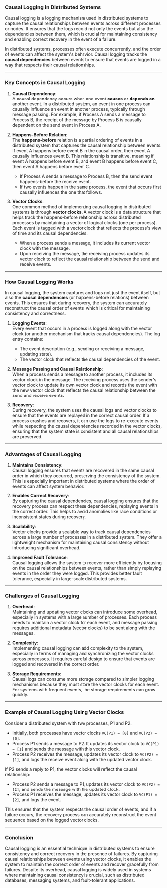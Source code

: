 ### **Causal Logging in Distributed Systems**

Causal logging is a logging mechanism used in distributed systems to capture the causal relationships between events across different processes or nodes. It ensures that the logs record not only the events but also the dependencies between them, which is crucial for maintaining consistency and enabling correct recovery in the event of a failure.

In distributed systems, processes often execute concurrently, and the order of events can affect the system's behavior. Causal logging tracks the **causal dependencies** between events to ensure that events are logged in a way that respects their causal relationships.

---

### **Key Concepts in Causal Logging**

1. **Causal Dependency**:  
   A causal dependency occurs when one event **causes** or **depends on** another event. In a distributed system, an event in one process can causally influence an event in another process, typically through message passing. For example, if Process A sends a message to Process B, the receipt of the message by Process B is causally dependent on the send event in Process A.

2. **Happens-Before Relation**:  
   The **happens-before** relation is a partial ordering of events in a distributed system that captures the causal relationship between events. If event A happens before event B in the causal order, then event A causally influences event B. This relationship is transitive, meaning if event A happens before event B, and event B happens before event C, then event A happens before event C.

   - If Process A sends a message to Process B, then the send event happens-before the receive event.
   - If two events happen in the same process, the event that occurs first causally influences the one that follows.

3. **Vector Clocks**:  
   One common method of implementing causal logging in distributed systems is through **vector clocks**. A vector clock is a data structure that helps track the happens-before relationship across distributed processes by maintaining a vector of logical clocks (one per process). Each event is tagged with a vector clock that reflects the process's view of time and its causal dependencies.

   - When a process sends a message, it includes its current vector clock with the message.
   - Upon receiving the message, the receiving process updates its vector clock to reflect the causal relationship between the send and receive events.

---

### **How Causal Logging Works**

In causal logging, the system captures and logs not just the event itself, but also the **causal dependencies** (or happens-before relations) between events. This ensures that during recovery, the system can accurately reconstruct the causal order of events, which is critical for maintaining consistency and correctness.

1. **Logging Events**:  
   Every event that occurs in a process is logged along with the vector clock (or another mechanism that tracks causal dependencies). The log entry contains:
   - The event description (e.g., sending or receiving a message, updating state).
   - The vector clock that reflects the causal dependencies of the event.

2. **Message Passing and Causal Relationship**:  
   When a process sends a message to another process, it includes its vector clock in the message. The receiving process uses the sender's vector clock to update its own vector clock and records the event with the new vector clock that reflects the causal relationship between the send and receive events.

3. **Recovery**:  
   During recovery, the system uses the causal logs and vector clocks to ensure that the events are replayed in the correct causal order. If a process crashes and recovers, it can use the logs to re-execute events while respecting the causal dependencies recorded in the vector clocks, ensuring that the system state is consistent and all causal relationships are preserved.

---

### **Advantages of Causal Logging**

1. **Maintains Consistency**:  
   Causal logging ensures that events are recovered in the same causal order in which they occurred, preserving the consistency of the system. This is especially important in distributed systems where the order of events can affect system behavior.

2. **Enables Correct Recovery**:  
   By capturing the causal dependencies, causal logging ensures that the recovery process can respect these dependencies, replaying events in the correct order. This helps to avoid anomalies like race conditions or inconsistent states during recovery.

3. **Scalability**:  
   Vector clocks provide a scalable way to track causal dependencies across a large number of processes in a distributed system. They offer a lightweight mechanism for maintaining causal consistency without introducing significant overhead.

4. **Improved Fault Tolerance**:  
   Causal logging allows the system to recover more efficiently by focusing on the causal relationships between events, rather than simply replaying events in the order they were logged. This provides better fault tolerance, especially in large-scale distributed systems.

---

### **Challenges of Causal Logging**

1. **Overhead**:  
   Maintaining and updating vector clocks can introduce some overhead, especially in systems with a large number of processes. Each process needs to maintain a vector clock for each event, and message passing requires additional metadata (vector clocks) to be sent along with the messages.

2. **Complexity**:  
   Implementing causal logging can add complexity to the system, especially in terms of managing and synchronizing the vector clocks across processes. It requires careful design to ensure that events are logged and recovered in the correct order.

3. **Storage Requirements**:  
   Causal logs can consume more storage compared to simpler logging mechanisms because they must store the vector clocks for each event. For systems with frequent events, the storage requirements can grow quickly.

---

### **Example of Causal Logging Using Vector Clocks**

Consider a distributed system with two processes, P1 and P2.

- Initially, both processes have vector clocks `VC(P1) = [0]` and `VC(P2) = [0]`.
- Process P1 sends a message to P2. It updates its vector clock to `VC(P1) = [1]` and sends the message with this vector clock.
- Process P2 receives the message, updates its vector clock to `VC(P2) = [1]`, and logs the receive event along with the updated vector clock.

If P2 sends a reply to P1, the vector clocks will reflect the causal relationship:

- Process P2 sends a message to P1, updates its vector clock to `VC(P2) = [2]`, and sends the message with the updated clock.
- Process P1 receives the message, updates its vector clock to `VC(P1) = [2]`, and logs the event.

This ensures that the system respects the causal order of events, and if a failure occurs, the recovery process can accurately reconstruct the event sequence based on the logged vector clocks.

---

### **Conclusion**

Causal logging is an essential technique in distributed systems to ensure consistency and correct recovery in the presence of failures. By capturing causal relationships between events using vector clocks, it enables the system to maintain the correct order of events and recover gracefully from failures. Despite its overhead, causal logging is widely used in systems where maintaining causal consistency is crucial, such as distributed databases, messaging systems, and fault-tolerant applications.
